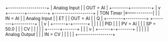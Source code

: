 +-------------------+
|  Analog Input     |
|  OUT = AI         |
+--------+----------+
         |
         v
+--------+----------+            +-------------------+
|  TON Timer        |<-----------|                   |
|  IN = AI          |            |   Analog Input    |
|  ET               |            |  OUT = AI         |
|  Q                |            +--------+----------+
+--------+----------+                     |
         |                                  v
         |                           +------+-+-------+
         |                           |                 |
         |                           |    PID          |
         |                           |  PV = AI        |
         |                           |  SP = 50.0      |
         |                           |  CV             |
         |                           |                 |
         |                           +------+-------+
         |                                    |
         |                                    v
         |                             +------+-+-------+
         |                             |                 |
         |                             | Analog Output   |
         |                             |  IN = CV        |
         |                             |                 |
         |                             +-----------------+
